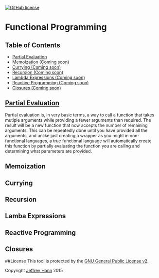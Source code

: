 [![GitHub license](https://img.shields.io/github/license/obihann-learning/functional-programming.svg)](https://github.com/obihann-learning/functional-programming/blob/master/LICENSE)

# Functional Programming

## Table of Contents

+ [Partial Evaluation](/partial-eval)
+ [Memoization (Coming soon)](#)
+ [Currying (Coming soon)](#)
+ [Recursion (Coming soon)](#)
+ [Lambda Expressions (Coming soon)](#)
+ [Reactive Programming (Coming soon)](#)
+ [Closures (Coming soon)](#)

## [Partial Evaluation](/partial-eval)

Partial evaluation is, in very basic terms, a way to call a function that takes mutiple arguments while providing a fewer arguments than required. The result will be a new function that now accepts the number of remaining arguments. This can be repeatedly done until you have provided all the arguments, and unlike just creating a wrapper as you might in non-functional languages, a true functional language will automatically create this function by partially evaluating the function you are calling and determining what parameters are provided.

## Memoization

## Currying

## Recursion

## Lamba Expressions

## Reactive Programming

## Closures

##License
This tool is protected by the [GNU General Public License v2](http://www.gnu.org/licenses/gpl-2.0.html).

Copyright [Jeffrey Hann](http://jeffreyhann.ca/) 2015

